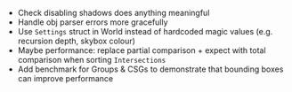 - Check disabling shadows does anything meaningful
- Handle obj parser errors more gracefully
- Use `Settings` struct in World instead of hardcoded magic values (e.g. recursion depth, skybox colour)
- Maybe performance: replace partial comparison + expect with total comparison when sorting `Intersections`
- Add benchmark for Groups & CSGs to demonstrate that bounding boxes can improve performance